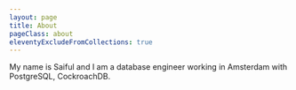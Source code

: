 ```yaml
---
layout: page
title: About
pageClass: about
eleventyExcludeFromCollections: true
---
```


My name is Saiful and I am a database engineer working in Amsterdam with PostgreSQL, CockroachDB.
<!-- Last built {{ "" | timestamp }} -->
